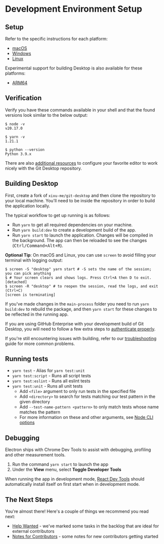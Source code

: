 # Development Environment Setup

## Setup

Refer to the specific instructions for each platform:

- [macOS](./setup-macos.md)
- [Windows](./setup-windows.md)
- [Linux](./setup-linux.md)

Experimental support for building Desktop is also available for these platforms:

- [ARM64](./building-arm64.md)

## Verification

Verify you have these commands available in your shell and that the found
versions look similar to the below output:

```shellsession
$ node -v
v20.17.0

$ yarn -v
1.21.1

$ python --version
Python 3.9.x
```

There are also [additional resources](tooling.md) to configure your favorite
editor to work nicely with the Git Desktop repository.

## Building Desktop

First, create a fork of `xixu-me/git-desktop` and then clone the repository to your local machine. You'll need to be inside the repository in order to build the application locally.

The typical workflow to get up running is as follows:

- Run `yarn` to get all required dependencies on your machine.
- Run `yarn build:dev` to create a development build of the app.
- Run `yarn start` to launch the application. Changes will be compiled in the
  background. The app can then be reloaded to see the changes (<kbd>Ctrl/Command+Alt+R</kbd>).

**Optional Tip**: On macOS and Linux, you can use `screen` to avoid filling your terminal with logging output:

```shellsession
$ screen -S "desktop" yarn start # -S sets the name of the session; you can pick anything
$ # Your screen clears and shows logs. Press Ctrl+A then D to exit.
[detached]
$ screen -R "desktop" # to reopen the session, read the logs, and exit (Ctrl+C)
[screen is terminating]
```

If you've made changes in the `main-process` folder you need to run `yarn
build:dev` to rebuild the package, and then `yarn start` for these changes to be
reflected in the running app.

If you are using GitHub Enterprise with your development build of Git Desktop, you will need to follow a few extra steps to [authenticate properly](github-enterprise-auth-from-dev-build.md).

If you're still encountering issues with building, refer to our
[troubleshooting](troubleshooting.md) guide for more common
problems.

## Running tests

- `yarn test` - Alias for `yarn test:unit`
- `yarn test:script` - Runs all script tests
- `yarn test:eslint` - Runs all eslint tests
- `yarn test:unit` - Runs all unit tests
  - Add `<file>` argument to only run tests in the specified file
  - Add `<directory>` to search for tests matching our test pattern in the given directory
  - Add `--test-name-pattern <pattern>` to only match tests whose name matches the pattern
  - For more information on these and other arguments, see [Node CLI options](https://nodejs.org/api/test.html)

## Debugging

Electron ships with Chrome Dev Tools to assist with debugging, profiling and
other measurement tools.

1. Run the command `yarn start` to launch the app
2. Under the **View** menu, select **Toggle Developer Tools**

When running the app in development mode,
[React Dev Tools](https://chrome.google.com/webstore/detail/react-developer-tools/fmkadmapgofadopljbjfkapdkoienihi?hl=en)
should automatically install itself on first start when in development mode.

## The Next Steps

You're almost there! Here's a couple of things we recommend you read next:

- [Help Wanted](../../.github/CONTRIBUTING.md#help-wanted) - we've marked some
   tasks in the backlog that are ideal for external contributors
- [Notes for Contributors](../process/notes-for-contributors.md) - some notes
   for new contributors getting started
